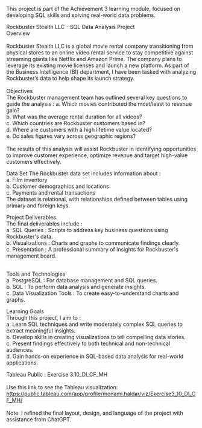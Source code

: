 This project is part of the Achievement 3 learning module, focused on developing SQL skills and solving real-world data problems.

Rockbuster Stealth LLC - SQL Data Analysis Project
<br />
Overview
<br />
<br />
Rockbuster Stealth LLC is a global movie rental company transitioning from physical stores to an online video rental service to stay competitive against streaming giants like Netflix and Amazon Prime. The company plans to leverage its existing movie licenses and launch a new platform. As part of the Business Intelligence (BI) department, I have been tasked with analyzing Rockbuster’s data to help shape its launch strategy.
<br />
<br />
Objectives
<br />
The Rockbuster management team has outlined several key questions to guide the analysis :
a.	Which movies contributed the most/least to revenue gain? <br />
b.	What was the average rental duration for all videos? <br />
c.	Which countries are Rockbuster customers based in? <br />
d.	Where are customers with a high lifetime value located? <br />
e.	Do sales figures vary across geographic regions? <br />
<br />
The results of this analysis will assist Rockbuster in identifying opportunities to improve customer experience, optimize revenue and target high-value customers effectively. <br />

Data Set
The Rockbuster data set includes information about : <br />
a.	Film inventory <br />
b.	Customer demographics and locations <br />
c.	Payments and rental transactions <br />
The dataset is relational, with relationships defined between tables using primary and foreign keys. 
<br />

Project Deliverables
<br />
The final deliverables include :   <br />
a.	SQL Queries : Scripts to address key business questions using Rockbuster's data. <br />
b.	Visualizations : Charts and graphs to communicate findings clearly. <br />
c.	Presentation : A professional summary of insights for Rockbuster's management board. <br />
<br />

Tools and Technologies <br />
a.	PostgreSQL : For database management and SQL queries. <br />
b.	SQL : To perform data analysis and generate insights. <br />
c.	Data Visualization Tools : To create easy-to-understand charts and graphs. <br />

Learning Goals
<br />
Through this project, I aim to : <br />
a.	Learn SQL techniques and write moderately complex SQL queries to extract meaningful insights. <br />
b.	Develop skills in creating visualizations to tell compelling data stories. <br />
c.	Present findings effectively to both technical and non-technical audiences. <br />
d.	Gain hands-on experience in SQL-based data analysis for real-world applications.<br />

Tableau Public : Exercise 3.10_DI_CF_MH
<br />
<br />
Use this link to see the Tableau visualization: https://public.tableau.com/app/profile/monami.haldar/viz/Exercise3_10_DI_CF_MH/
<br />
<br />
Note: I refined the final layout, design, and language of the project with assistance from ChatGPT.
